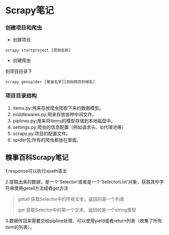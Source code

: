 # Scrapy笔记

### 创建项目和爬虫

* 创建项目

```
scrapy startproject [项目名称]
```

* 创建爬虫

到项目目录下

```
scrapy genspider [爬虫名字][目标网页的域名]
```

### 项目目录结构

1. items.py:用来存放爬虫爬取下来的数据模型。
2. middlewares.py:用来存放各种中间文件。
3. piplines.py:用来将items的模型存储到本地磁盘中。
4. settings.py:爬虫的信息配置（例如请求头、ip代理池等）
5. scrapy.py:项目的配置文件。
6. spider包:所有的爬虫都放在里面。

## 糗事百科Scrapy笔记

1.response可以执行xpath语法

2.提取出来的数据，是一个’Selector‘或者是一个'SelectorList'对象，获取其中字符串使用getall方法或者get方法

> getall        获取Selector中的所有文本，返回的是一个列表
>
> get            获取Selector中的第一个文本，返回的是一个string类型

3.数据传回来需要交给pipline处理，可以使用yield或者return列表（收集了所有item的列表）。

